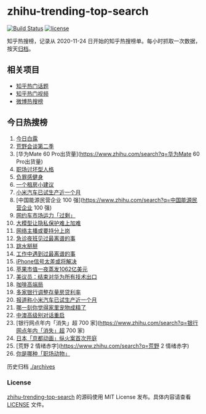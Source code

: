# zhihu-trending-top-search

[![Build Status](https://github.com/justjavac/zhihu-trending-top-search/workflows/ci/badge.svg?branch=main)](https://github.com/justjavac/zhihu-trending-top-search/actions)
[![license](https://img.shields.io/github/license/justjavac/zhihu-trending-top-search)](https://github.com/justjavac/zhihu-trending-top-search/blob/main/LICENSE)

知乎热搜榜，记录从 2020-11-24
日开始的知乎热搜榜单。每小时抓取一次数据，按天[归档](./archives)。

## 相关项目

- [知乎热门话题](https://github.com/justjavac/zhihu-trending-hot-questions)
- [知乎热门视频](https://github.com/justjavac/zhihu-trending-hot-video)
- [微博热搜榜](https://github.com/justjavac/weibo-trending-hot-search)

## 今日热搜榜

<!-- BEGIN -->
<!-- 最后更新时间 Fri Sep 08 2023 21:14:10 GMT+0800 (China Standard Time) -->

1. [今日白露](https://www.zhihu.com/search?q=今日白露)
1. [荒野会谈第二季](https://www.zhihu.com/search?q=荒野会谈第二季)
1. [华为Mate 60 Pro出货量](https://www.zhihu.com/search?q=华为Mate 60 Pro出货量)
1. [职场讨坏型人格](https://www.zhihu.com/search?q=职场讨坏型人格)
1. [负罪感健身](https://www.zhihu.com/search?q=负罪感健身)
1. [一个租房小建议](https://www.zhihu.com/search?q=一个租房小建议)
1. [小米汽车已试生产近一个月](https://www.zhihu.com/search?q=小米汽车已试生产近一个月)
1. [中国能源民营企业 100 强](https://www.zhihu.com/search?q=中国能源民营企业 100
   强)
1. [网约车市场运力「过剩」](https://www.zhihu.com/search?q=网约车市场运力「过剩」)
1. [大模型让隐私保护难上加难](https://www.zhihu.com/search?q=大模型让隐私保护难上加难)
1. [网络主播或要持分上岗](https://www.zhihu.com/search?q=网络主播或要持分上岗)
1. [急诊夜班见过最离谱的事](https://www.zhihu.com/search?q=急诊夜班见过最离谱的事)
1. [跳水掰掰](https://www.zhihu.com/search?q=跳水掰掰)
1. [工作中遇到过最离谱的事](https://www.zhihu.com/search?q=工作中遇到过最离谱的事)
1. [iPhone信号太差或将解决](https://www.zhihu.com/search?q=iPhone信号太差或将解决)
1. [苹果市值一夜蒸发1062亿美元](https://www.zhihu.com/search?q=苹果市值一夜蒸发1062亿美元)
1. [美议员：结束对华为所有技术出口](https://www.zhihu.com/search?q=美议员：结束对华为所有技术出口)
1. [咖啡高端局](https://www.zhihu.com/search?q=咖啡高端局)
1. [多家银行调整存量房贷利率](https://www.zhihu.com/search?q=多家银行调整存量房贷利率)
1. [报道称小米汽车已试生产近一个月](https://www.zhihu.com/search?q=报道称小米汽车已试生产近一个月)
1. [哪一刻你觉得家里宠物成精了](https://www.zhihu.com/search?q=哪一刻你觉得家里宠物成精了)
1. [中澳高级别对话重启](https://www.zhihu.com/search?q=中澳高级别对话重启)
1. [银行网点年内「消失」超 700
   家](https://www.zhihu.com/search?q=银行网点年内「消失」超 700 家)
1. [日本「京都动画」纵火案首次开庭](https://www.zhihu.com/search?q=日本「京都动画」纵火案首次开庭)
1. [荒野 2 情绪赤字](https://www.zhihu.com/search?q=荒野 2 情绪赤字)
1. [你是哪种「职场动物」](https://www.zhihu.com/search?q=你是哪种「职场动物」)

<!-- END -->

历史归档 [./archives](./archives)

### License

[zhihu-trending-top-search](https://github.com/justjavac/zhihu-trending-top-search)
的源码使用 MIT License 发布。具体内容请查看 [LICENSE](./LICENSE) 文件。
